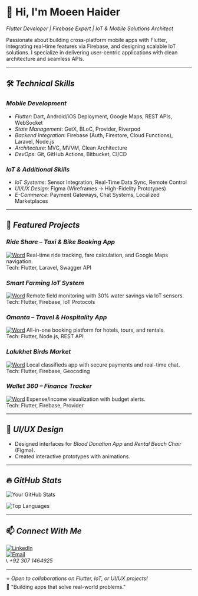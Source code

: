 # 👋 Hi, I'm Moeen Haider 
*Flutter Developer | Firebase Expert | IoT & Mobile Solutions Architect*

Passionate about building cross-platform mobile apps with Flutter, integrating real-time features via Firebase, and designing scalable IoT solutions. I specialize in delivering user-centric applications with clean architecture and seamless APIs.

---

## 🛠 *Technical Skills*
### *Mobile Development*
- *Flutter*: Dart, Android/iOS Deployment, Google Maps, REST APIs, WebSocket
- *State Management*: GetX, BLoC, Provider, Riverpod
- *Backend Integration*: Firebase (Auth, Firestore, Cloud Functions), Laravel, Node.js
- *Architecture*: MVC, MVVM, Clean Architecture
- *DevOps*: Git, GitHub Actions, Bitbucket, CI/CD

### *IoT & Additional Skills*
- *IoT Systems*: Sensor Integration, Real-Time Data Sync, Remote Control
- *UI/UX Design*: Figma (Wireframes → High-Fidelity Prototypes)
- *E-Commerce*: Payment Gateways, Chat Systems, Localized Marketplaces

---

## 🚀 *Featured Projects*

### *Ride Share – Taxi & Bike Booking App*  
[![Word](https://img.shields.io/badge/View_File-Word-blue)](https://docs.google.com/document/d/1VJz7rM2XA2D7RYAOy7FKM9SVhDdjofaX/edit?tab=t.0)
Real-time ride tracking, fare calculation, and Google Maps navigation.  
Tech: Flutter, Laravel, Swagger API

### *Smart Farming IoT System*  
[![Word](https://img.shields.io/badge/View_File-Word-blue)](https://docs.google.com/document/d/13cJqwFwf6FJuroy-UnmGWeCCJIS3j8pj/edit?tab=t.0)
Remote field monitoring with 30% water savings via IoT sensors.  
Tech: Flutter, Firebase, IoT Protocols

### *Omanta – Travel & Hospitality App*  
[![Word](https://img.shields.io/badge/View_File-Word-blue)](https://docs.google.com/document/d/1WKk_xYdTKfiRQJsRKxdugh4s5NffuzlH/edit?tab=t.0)
All-in-one booking platform for hotels, tours, and rentals.  
Tech: Flutter, Node.js, REST API

### *Lalukhet Birds Market*  
[![Word](https://img.shields.io/badge/View_File-Word-blue)](https://docs.google.com/document/d/1kvNSwcI_My8hjOxtkHkBaazPCbqT3E7w/edit?tab=t.0) 
Local classifieds app with secure payments and real-time chat.  
Tech: Flutter, Firebase, Geocoding

### *Wallet 360 – Finance Tracker*  
[![Word](https://img.shields.io/badge/View_File-Word-blue)](https://docs.google.com/document/d/1htKAhIWkpNKfovb10o8RHwMH7lkGoBjz/edit?tab=t.0) 
Expense/income visualization with budget alerts.  
Tech: Flutter, Firebase, Provider

---

## 🎨 *UI/UX Design*  
- Designed interfaces for *Blood Donation App* and *Rental Beach Chair* (Figma).  
- Created interactive prototypes with animations.  

---

## 🔥 *GitHub Stats*
![Your GitHub Stats](https://github-readme-stats.vercel.app/api?username=MShahzadAbdulmajeed&show_icons=true&theme=radical)

![Top Languages](https://github-readme-stats.vercel.app/api/top-langs/?username=MShahzadAbdulmajeed&layout=compact&theme=radical)

---

## 📫 *Connect With Me*
[![LinkedIn](https://img.shields.io/badge/LinkedIn-Connect-blue)](https://www.linkedin.com/in/moeen-app-developer/)  
[![Email](https://img.shields.io/badge/Email-Contact-red)](mailto:moeen.abdumajeed786@gmail.com)  
📞 *+92 307 1464925*

---

⭐ *Open to collaborations on Flutter, IoT, or UI/UX projects!*  
🔗 "Building apps that solve real-world problems."
